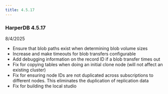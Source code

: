 ```yaml
---
title: 4.5.17
---
```


### HarperDB 4.5.17

8/4/2025

- Ensure that blob paths exist when determining blob volume sizes
- Increase and make timeouts for blob transfers configurable
- Add debugging information on the record ID if a blob transfer times out
- Fix for copying tables when doing an initial clone node (will not affect an existing cluster)
- Fix for ensuring node IDs are not duplicated across subscriptions to different nodes. This eliminates the duplication of replication data
- Fix for building the local studio
